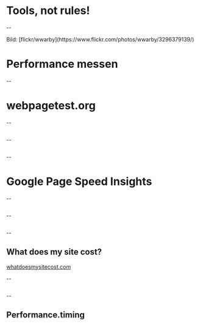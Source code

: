 # Tools, not rules!

--

<!-- .slide: data-background="assets/06.jpg" -->
<div class="attribution">Bild: [flickr/wwarby](https://www.flickr.com/photos/wwarby/3296379139/)</div>

# Performance messen

--

# webpagetest.org

--

<img data-src="assets/wpt.jpg">

--

<img data-src="assets/wpt_goal.jpg">

--

# Google Page Speed Insights

--

<img data-src="assets/gpsi.jpg">

--

<img data-src="assets/GPSI_goal.jpg">

--

## What does my site cost?

[whatdoesmysitecost.com](http://whatdoesmysitecost.com/)

--

<img data-src="assets/what-does-my-site-cost.png">

--

## Performance.timing

<img data-src="assets/perftiming.png">